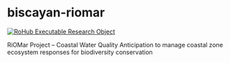 # biscayan-riomar

[![RoHub Executable Research Object](https://img.shields.io/badge/RoHub-FAIR_Executable_Research_Object-2ea44f?logo=Open+Access&logoColor=blue)](https://w3id.org/ro-id/ea3ac578-ab0a-47c8-a10a-9d06678a9450)


RiOMar Project – Coastal Water Quality Anticipation to manage coastal zone ecosystem responses for biodiversity conservation
